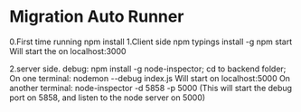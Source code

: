 # Migration Auto Runner

0.First time running
npm install
1.Client side
npm typings install -g
npm start
Will start the on localhost:3000

2.server side.
debug: npm install -g node-inspector;
cd to backend folder;
On one terminal: 
nodemon --debug index.js
Will start on localhost:5000
On another terminal:
node-inspector -d 5858 -p 5000
(This will start the debug port on 5858, and listen to the node server on 5000)
